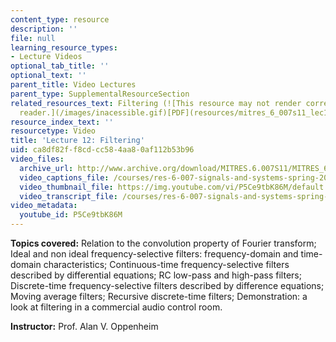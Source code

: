 ```yaml
---
content_type: resource
description: ''
file: null
learning_resource_types:
- Lecture Videos
optional_tab_title: ''
optional_text: ''
parent_title: Video Lectures
parent_type: SupplementalResourceSection
related_resources_text: Filtering (![This resource may not render correctly in a screen
  reader.](/images/inacessible.gif)[PDF](resources/mitres_6_007s11_lec12))
resource_index_text: ''
resourcetype: Video
title: 'Lecture 12: Filtering'
uid: ca8df82f-f8cd-cc58-4aa8-0af112b53b96
video_files:
  archive_url: http://www.archive.org/download/MITRES.6.007S11/MITRES_6-007S11lec12_300k.mp4
  video_captions_file: /courses/res-6-007-signals-and-systems-spring-2011/4d5b1627007d511ca965b509009e4154_P5Ce9tbK86M.vtt
  video_thumbnail_file: https://img.youtube.com/vi/P5Ce9tbK86M/default.jpg
  video_transcript_file: /courses/res-6-007-signals-and-systems-spring-2011/1aa03c3fed59f6b55d994d766a94771a_P5Ce9tbK86M.pdf
video_metadata:
  youtube_id: P5Ce9tbK86M
---
```


**Topics covered:** Relation to the convolution property of Fourier transform; Ideal and non ideal frequency-selective filters: frequency-domain and time-domain characteristics; Continuous-time frequency-selective filters described by differential equations; RC low-pass and high-pass filters; Discrete-time frequency-selective filters described by difference equations; Moving average filters; Recursive discrete-time filters; Demonstration: a look at filtering in a commercial audio control room.

**Instructor:** Prof. Alan V. Oppenheim